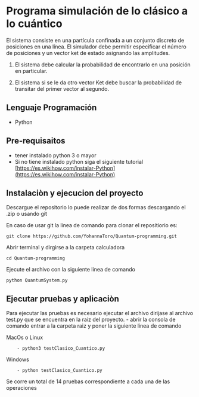 ﻿# Programa simulación de lo clásico a lo cuántico


El sistema consiste en una partícula confinada a un conjunto discreto de posiciones en una línea. El simulador debe permitir especificar el número de posiciones y un vector ket de estado asignando las amplitudes.

1. El sistema debe calcular la probabilidad de encontrarlo en una posición en particular.

2. El sistema si se le da otro vector Ket debe buscar la probabilidad de transitar del primer vector al segundo.

## Lenguaje Programación
* Python
## Pre-requisaitos
* tener instalado python 3 o mayor
* Si no tiene instalado python siga el siguiente tutorial [https://es.wikihow.com/instalar-Python](https://es.wikihow.com/instalar-Python)
## Instalaciòn y ejecucion del proyecto
Descargue el repositorio lo puede realizar de dos formas descargando el .zip o usando git 

En caso de usar git la linea de comando para clonar el repositiorio es:

```
git clone https://github.com/YohannaToro/Quantum-programming.git
```

Abrir terminal y dirgirse a la carpeta calculadora

```
cd Quantum-programming
```
Ejecute el archivo con la siguiente linea de comando

```
python QuantumSystem.py
```

##  Ejecutar pruebas y aplicaciòn
Para ejecutar las pruebas es necesario ejecutar el archivo dirijase al archivo test.py que se encuentra en la raiz del proyecto.
	- abrir la consola de comando entrar a la carpeta raiz y poner la siguiente linea de comando
	
MacOs o Linux
	
		- python3 testClasico_Cuantico.py
	
Windows
		
		- python testClasico_Cuantico.py
		
		
Se corre un total de 14 pruebas correspondiente a cada una de las operaciones
